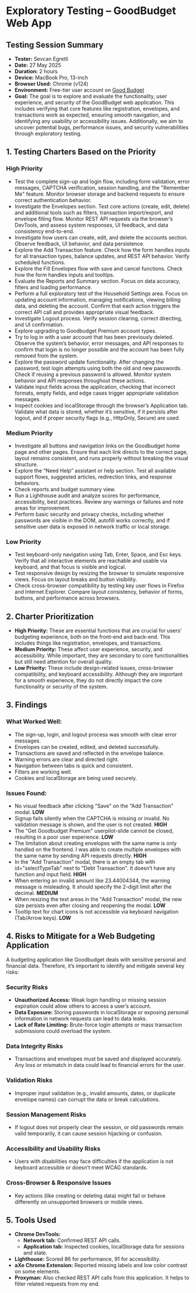 # Exploratory Testing – GoodBudget Web App

## Testing Session Summary

- **Tester:** Sevcan Egretli  
- **Date:** 27 May 2025  
- **Duration:** 2 hours  
- **Device:** MacBook Pro, 13-inch  
- **Browser Used:** Chrome (v124)   
- **Environment:** Free-tier user account on [Good Budget](https://goodbudget.com)
- **Goal:** The goal is to explore and evaluate the functionality, user experience, and security of the GoodBudget web application. This includes verifying that core features like registration, envelopes, and transactions work as expected, ensuring smooth navigation, and identifying any usability or accessibility issues. Additionally, we aim to uncover potential bugs, performance issues, and security vulnerabilities through exploratory testing.

## 1. Testing Charters Based on the Priority

### High Priority
- Test the complete sign-up and login flow, including form validation, error messages, CAPTCHA verification, session handling, and the "Remember Me" feature. Monitor browser storage and backend requests to ensure correct authentication behavior.
- Investigate the Envelopes section. Test core actions (create, edit, delete) and additional tools such as filters, transaction import/export, and envelope filling flow. Monitor REST API requests via the browser’s DevTools, and assess system responses, UI feedback, and data consistency end-to-end.
- Investigate how users can create, edit, and delete the accounts section. Observe feedback, UI behavior, and data persistence.
- Explore the Add Transaction feature. Check how the form handles inputs for all transaction types, balance updates, and REST API behavior. Verify scheduled functions.
- Explore the Fill Envelopes flow with save and cancel functions. Check how the form handles inputs and tooltips. 
- Evaluate the Reports and Summary section. Focus on data accuracy, filters and loading performance.
- Perform a full exploratory test of the Household Settings area. Focus on updating account information, managing notifications, viewing billing data, and deleting the account. Confirm that each action triggers the correct API call and provides appropriate visual feedback.
- Investigate Logout process. Verify session clearing, correct directing, and UI confirmation.
- Explore upgrading to Goodbudget Premium account types.
- Try to log in with a user account that has been previously deleted. Observe the system’s behavior, error messages, and API responses to confirm that login is no longer possible and the account has been fully removed from the system.
- Explore the password update functionality. After changing the password, test login attempts using both the old and new passwords. Check if reusing a previous password is allowed. Monitor system behavior and API responses throughout these actions.
- Validate input fields across the application, checking that incorrect formats, empty fields, and edge cases trigger appropriate validation messages.
- Inspect cookies and localStorage through the browser’s Application tab. Validate what data is stored, whether it’s sensitive, if it persists after logout, and if proper security flags (e.g., HttpOnly, Secure) are used.

### Medium Priority
- Investigate all buttons and navigation links on the Goodbudget home page and other pages. Ensure that each link directs to the correct page, layout remains consistent, and runs properly without breaking the visual structure.
- Explore the “Need Help” assistant or help section. Test all available support flows, suggested articles, redirection links, and response behaviors.
- Check reports and budget summary view.
- Run a Lighthouse audit and analyze scores for performance, accessibility, best practices. Review any warnings or failures and note areas for improvement.
- Perform basic security and privacy checks, including whether passwords are visible in the DOM, autofill works correctly, and if sensitive user data is exposed in network traffic or local storage.

### Low Priority
- Test keyboard-only navigation using Tab, Enter, Space, and Esc keys. Verify that all interactive elements are reachable and usable via keyboard, and that focus is visible and logical.
- Test responsive design by resizing the browser to simulate responsive views. Focus on layout breaks and button visibility.
- Check cross-browser compatibility by testing key user flows in Firefox and Internet Explorer. Compare layout consistency, behavior of forms, buttons, and performance across browsers.

## 2. Charter Prioritization

- **High Priority:** These are essential functions that are crucial for users' budgeting experience, both on the front-end and back-end. This includes things like registration, envelopes, and transactions.
- **Medium Priority:** These affect user experience, security, and accessibility. While important, they are secondary to core functionalities but still need attention for overall quality.
- **Low Priority:** These include design-related issues, cross-browser compatibility, and keyboard accessibility. Although they are important for a smooth experience, they do not directly impact the core functionality or security of the system.

## 3. Findings

### What Worked Well:
- The sign-up, login, and logout process was smooth with clear error messages.
- Envelopes can be created, edited, and deleted successfully.
- Transactions are saved and reflected in the envelope balance.
- Warning errors are clear and directed right.
- Navigation between tabs is quick and consistent.
- Filters are working well.
- Cookies and localStorage are being used securely.

### Issues Found:
- No visual feedback after clicking "Save" on the "Add Transaction" modal. **LOW**
- Signup fails silently when the CAPTCHA is missing or invalid. No validation message is shown, and the user is not created. **HIGH**
- The "Get Goodbudget Premium" userpilot-slide cannot be closed, resulting in a poor user experience. **LOW**
- The limitation about creating envelopes with the same name is only handled on the frontend. I was able to create multiple envelopes with the same name by sending API requests directly. **HIGH**
- In the "Add Transaction" modal, there is an empty tab with id="selectTypeTab" next to "Debt Transaction". It doesn’t have any function and input field. **HIGH**
- When entering an invalid amount like 23.44004344, the warning message is misleading. It should specify the 2-digit limit after the decimal. **MEDIUM**
- When resizing the text areas in the "Add Transaction" modal, the new size persists even after closing and reopening the modal. **LOW**
- Tooltip text for chart icons is not accessible via keyboard navigation (Tab/Arrow keys). **LOW**

## 4. Risks to Mitigate for a Web Budgeting Application
A budgeting application like Goodbudget deals with sensitive personal and financial data. Therefore, it’s important to identify and mitigate several key risks:

### Security Risks
- **Unauthorized Access:** Weak login handling or missing session expiration could allow others to access a user’s account.
- **Data Exposure:** Storing passwords in localStorage or exposing personal information in network requests can lead to data leaks.
- **Lack of Rate Limiting:** Brute-force login attempts or mass transaction submissions could overload the system.

### Data Integrity Risks
- Transactions and envelopes must be saved and displayed accurately. Any loss or mismatch in data could lead to financial errors for the user.

### Validation Risks
- Improper input validation (e.g., invalid amounts, dates, or duplicate envelope names) can corrupt the data or break calculations.

### Session Management Risks
- If logout does not properly clear the session, or old passwords remain valid temporarily, it can cause session hijacking or confusion.

### Accessibility and Usability Risks
- Users with disabilities may face difficulties if the application is not keyboard accessible or doesn’t meet WCAG standards.

### Cross-Browser & Responsive Issues
- Key actions (like creating or deleting data) might fail or behave differently on unsupported browsers or mobile views.

## 5. Tools Used

- **Chrome DevTools:**
  - **Network tab:** Confirmed REST API calls.
  - **Application tab:** Inspected cookies, localStorage data for sessions and state.
- **Lighthouse:** Scored 86 for performance, 91 for accessibility.
- **aXe Chrome Extension:** Reported missing labels and low color contrast on some elements.
- **Proxyman:** Also checked REST API calls from this application. It helps to filter related requests from my end.
